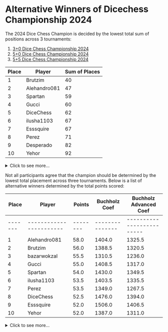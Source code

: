 # Alternative Winners of Dicechess Championship 2024

The 2024 Dice Chess Champion is decided by the lowest total sum of positions across 3 tournaments:

1. [3+0 Dice Chess Championship 2024](https://dicechess.com/tournament/89727121)
2. [5+0 Dice Chess Championship 2024](https://dicechess.com/tournament/61495563)
3. [5+5 Dice Chess Championship 2024](https://dicechess.com/tournament/66232993)

| Place | Player                | Sum of Places |
|-------|-----------------------|-----------------|
| 1     | Brutzim               | 40              |
| 2     | Alehandro081          | 47              |
| 3     | Spartan               | 59              |
| 4     | Gucci                 | 60              |
| 5     | DiceChess             | 62              |
| 6     | ilusha1103            | 67              |
| 7     | Esssquire             | 67              |
| 8     | Perez                 | 71              |
| 9     | Desperado             | 82              |
| 10    | Yehor                 | 92              |
<details>
<summary>Click to see more...</summary>

| Place | Player                | Sum of Places   |
|-------|-----------------------|-----------------|
| 11    | Qg4                   | 103             |
| 12    | fueqe                 | 105             |
| 13    | smiralex              | 106             |
| 14    | Admiral               | 108             |
| 15    | ivankur               | 115             |
| 16    | zzzeminem             | 116             |
| 17    | svline1               | 117             |
| 18    | Rabestro              | 122             |
| 19    | DarkPapin             | 123             |
| 20    | bazarwokzal           | 125             |
| 21    | Anoi                  | 126             |
| 22    | IvCotto               | 126             |
| 23    | bthrvrwhr             | 133             |
| 24    | Borodach1             | 137             |
| 25    | FloatingMorality      | 139             |
| 26    | Kipovets              | 148             |
| 27    | Anatoly1976           | 148             |
| 28    | Pastor                | 150             |
| 29    | Pashko                | 153             |
| 30    | GrMagician            | 156             |
| 31    | Qtrie                 | 161             |
| 32    | ValentinPetrov        | 161             |
| 33    | marat                 | 162             |
| 34    | Galaxy4Chess          | 164             |
| 35    | LinDa                 | 164             |
| 36    | MRSOK                 | 167             |
| 37    | Volodya12             | 169             |
| 38    | Horus                 | 173             |
| 39    | Oirat1987             | 173             |
| 40    | babai83               | 173             |
| 41    | AlexeyOK              | 173             |
| 42    | ChessHorse            | 173             |
| 43    | Mailman1977           | 174             |
| 44    | DrMelekess            | 176             |
| 45    | iDronov               | 176             |
| 46    | SrPeliGroSo           | 177             |
| 47    | Artem1983             | 178             |
| 48    | Anvarprogamer         | 180             |
| 49    | WilliamSteinitz       | 180             |
| 50    | DirtyHarry            | 181             |
| 51    | AlexisChess           | 182             |
| 52    | lyal                  | 182             |
| 53    | nikchess12            | 182             |
| 54    | AlexLind              | 182             |
| 55    | chessbober            | 182             |
| 56    | Tembos                | 183             |
| 57    | Chessburger           | 185             |
| 58    | Doggo001              | 186             |
| 59    | borozdov              | 187             |
| 60    | Blaze                 | 189             |
| 61    | MuMuK                 | 190             |
| 62    | OlegDroz              | 191             |
| 63    | Polyfem               | 191             |
| 64    | DESOKSIRIBONUKLEOTID  | 191             |
| 65    | WillUkissme           | 192             |
| 66    | fvk                   | 193             |
| 67    | DjStol                | 193             |
| 68    | Fenix                 | 194             |
| 69    | Allshad               | 194             |
| 70    | Peter                 | 194             |
| 71    | polukopyrka           | 196             |
| 72    | DombrovskaS           | 197             |
| 73    | gosha83               | 198             |
| 74    | Tramvaj               | 200             |
| 75    | Fildibob              | 200             |
| 76    | Sduvalo72             | 202             |
| 77    | Toms                  | 203             |
| 78    | k926ee                | 204             |
| 79    | Griha                 | 205             |
| 80    | evaumka               | 208             |
| 81    | Momus                 | 208             |
| 82    | armynin               | 209             |
| 83    | Neznayka              | 211             |
| 84    | Saulesmeita           | 213             |
| 85    | Arlley                | 213             |
| 86    | Candid                | 213             |
| 87    | LeoArman              | 213             |
| 88    | Sapsade               | 214             |
| 89    | fullfeel              | 215             |
| 90    | Lornean               | 215             |
| 91    | Forrvard              | 216             |
| 92    | Robin                 | 218             |
| 93    | Vertex                | 219             |
| 94    | Gabriella             | 220             |
| 95    | Arbastro              | 220             |
| 96    | TESEY                 | 221             |
| 97    | SchnapsReich          | 221             |
| 98    | Hvicha                | 222             |
| 99    | alexandrachess        | 223             |
| 100   | Tynbr                 | 224             |
| 101   | Dayana124             | 225             |
| 102   | BlackJack7            | 226             |
| 103   | MihaiIorga            | 226             |
| 104   | Ldr                   | 227             |
| 105   | Pavelser              | 227             |
| 106   | SuperMario            | 227             |
| 107   | TaadsSSaads           | 228             |
| 108   | VKB                   | 230             |
| 109   | Anna01                | 231             |
| 110   | IvanP                 | 234             |
| 111   | Ricco                 | 237             |
| 112   | Vladimirovich         | 239             |
| 113   | Simon233              | 239             |
| 114   | SAB                   | 239             |
| 115   | Iiioki                | 239             |
| 116   | Serg777               | 240             |
| 117   | loeschick             | 241             |
| 118   | Romantic1982          | 242             |
| 119   | N1k7                  | 244             |
| 120   | smitashka             | 244             |
| 121   | kost665               | 245             |
| 122   | buzina                | 245             |
| 123   | GravityChess          | 245             |
| 124   | Stupid                | 248             |
| 125   | rachangel225          | 249             |
| 126   | Boss1005              | 251             |
| 127   | HaF23                 | 252             |
| 128   | Alik                  | 252             |
| 129   | maha0a                | 254             |
| 130   | Gomelchess1949        | 255             |
| 131   | bigmag2011            | 255             |
| 132   | AlipovsA              | 258             |
| 133   | vitja11111            | 258             |
| 134   | AlexAlx               | 259             |
| 135   | Kamovich              | 261             |
| 136   | YunSan8               | 262             |
| 137   | Bonusman              | 262             |
| 138   | MEXAHIK               | 263             |
| 139   | Maxim77               | 264             |
| 140   | skhudyakov1           | 267             |
| 141   | LaBourdonnais         | 272             |
| 142   | BobbyChess            | 274             |
| 143   | Pyan                  | 276             |
| 144   | KolyaMalya            | 280             |
| 145   | Quinn                 | 283             |
| 146   | Irkut2049             | 284             |
| 147   | Flowolga              | 284             |
| 148   | Gardez                | 285             |
| 149   | anodator              | 286             |
| 150   | AstroLina             | 286             |
| 151   | JaroslavsO            | 287             |
| 152   | tulalan               | 289             |
| 153   | Ponchik               | 290             |
| 154   | Alexafik              | 291             |
| 155   | Noisbomb              | 292             |
| 156   | ArikMakKEM            | 292             |
| 157   | Monakh17              | 292             |
| 158   | razonrus              | 294             |
| 159   | misha                 | 294             |
| 160   | gmelect               | 295             |
| 161   | TheLastHero           | 295             |
| 162   | Diepio                | 295             |
| 163   | vampir580             | 295             |
| 164   | AllahResurrection     | 296             |
| 165   | csvs                  | 298             |
| 166   | Arleriana             | 298             |
| 167   | Radideathel           | 298             |
| 168   | YarikG                | 299             |
| 169   | BrikersA              | 300             |
| 170   | bobep                 | 300             |
| 171   | RFClassifier          | 301             |
| 172   | MakarikRaskumarik52   | 301             |
| 173   | konst1                | 302             |
| 174   | Makar7858759          | 303             |
| 175   | ManManych             | 304             |
| 176   | Darkf1ame             | 304             |
| 177   | Sardorbek             | 304             |
| 178   | Golubi4ko             | 305             |
| 179   | Stranger84            | 306             |
| 180   | Sancho85              | 306             |
| 181   | PeCh02                | 307             |
| 182   | 893                   | 307             |
| 183   | dragge                | 308             |
| 184   | Konfeta               | 308             |
| 185   | Minhoroworiw23        | 309             |
| 186   | munkapire             | 309             |
| 187   | mrrrshtoll            | 311             |
| 188   | GuruPokera            | 311             |
| 189   | AZeppeli              | 311             |
| 190   | Gooutcheaters         | 311             |
| 191   | Fiorino               | 312             |
| 192   | jj0310                | 312             |
| 193   | Alexander78           | 313             |
| 194   | Elviraholopova        | 313             |
| 195   | Three                 | 313             |
| 196   | AlainDemur            | 313             |
| 197   | Dyrila                | 314             |
| 198   | changy                | 314             |
| 199   | Interista             | 315             |
| 200   | Nick                  | 315             |
| 201   | Elistinka             | 315             |
| 202   | Vova1974              | 317             |
| 203   | pioletti              | 317             |
| 204   | gleb3014              | 318             |
| 205   | saule                 | 319             |
| 206   | Makcumka              | 320             |
| 207   | coolkarlis            | 321             |
| 208   | Roman88               | 322             |
| 209   | ExclusiveHinkal       | 322             |
| 210   | Ahaha                 | 322             |
| 211   | Rostik                | 323             |
| 212   | GerDaMarin            | 324             |
| 213   | alexbabic             | 324             |
| 214   | Nikolay48             | 325             |
| 215   | linnong               | 326             |
| 216   | Eridiant              | 328             |
| 217   | ArolandoBloon         | 329             |
| 218   | FCSTORM180            | 332             |
| 219   | Moonster              | 334             |
| 220   | Suvenir               | 334             |
| 221   | Rusea                 | 338             |
| 222   | mastoker              | 340             |
| 223   | Lutik                 | 342             |
| 224   | Konan110803           | 344             |
| 225   | 0odbo0                | 345             |
| 226   | openai                | 346             |
| 227   | m0bbich               | 347             |
| 228   | Serg                  | 352             |
| 229   | Globalist77           | 352             |
| 230   | GermanSaratov         | 355             |
| 231   | AntonioBandera        | 361             |
| 232   | V4erasrr              | 362             |
| 233   | Aaromiro              | 362             |
| 234   | sinner312             | 367             |
| 235   | tataSerhey            | 368             |
| 236   | Love                  | 376             |
| 237   | vikvvv                | 376             |
| 238   | skrydg                | 383             |
| 239   | Alinasamorukova07     | 391             |
| 240   | Oneofyou              | 403             |
| 241   | egor1400              | 416             |
| 242   | kapran                | 457             |
</details>

Not all participants agree that the champion should be determined by the lowest total placement across three tournaments. Below is a list of alternative winners determined by the total points scored:

| Place | Player                | Points | Buchholz Coef | Buchholz Advanced Coef |
|-------|-----------------------|--------|---------------|-------------------------|
|-------|-----------------------|--------|---------------|-------------------------|
| 1     | Alehandro081          | 58.0   | 1404.0        | 1325.5                  |
| 2     | Brutzim               | 56.0   | 1388.5        | 1320.5                  |
| 3     | bazarwokzal           | 55.5   | 1310.5        | 1236.0                  |
| 4     | Gucci                 | 55.0   | 1408.5        | 1317.0                  |
| 5     | Spartan               | 54.0   | 1430.0        | 1349.5                  |
| 6     | ilusha1103            | 53.5   | 1403.5        | 1335.5                  |
| 7     | Perez                 | 53.5   | 1349.0        | 1267.5                  |
| 8     | DiceChess             | 52.5   | 1476.0        | 1394.0                  |
| 9     | Esssquire             | 52.0   | 1506.0        | 1406.5                  |
| 10    | Yehor                 | 52.0   | 1387.0        | 1311.0                  |
<details>
<summary>Click to see more...</summary>

| Place | Player                | Points | Buchholz Coef | Buchholz Advanced Coef |
|-------|-----------------------|--------|---------------|-------------------------|
| 11    | Desperado             | 51.5   | 1367.5        | 1293.0                  |
| 12    | fueqe                 | 51.0   | 1450.0        | 1358.5                  |
| 13    | smiralex              | 51.0   | 1372.5        | 1301.0                  |
| 14    | FloatingMorality      | 51.0   | 1250.5        | 1189.5                  |
| 15    | zzzeminem             | 50.5   | 1432.0        | 1345.5                  |
| 16    | Qg4                   | 50.5   | 1419.0        | 1335.5                  |
| 17    | ivankur               | 50.0   | 1420.5        | 1332.0                  |
| 18    | Anoi                  | 50.0   | 1418.0        | 1333.5                  |
| 19    | Admiral               | 50.0   | 1405.0        | 1317.5                  |
| 20    | Horus                 | 50.0   | 1376.5        | 1293.5                  |
| 21    | Rabestro              | 49.5   | 1405.0        | 1329.5                  |
| 22    | svline1               | 49.5   | 1322.0        | 1249.5                  |
| 23    | Galaxy4Chess          | 49.0   | 1399.0        | 1318.5                  |
| 24    | bthrvrwhr             | 49.0   | 1286.0        | 1216.0                  |
| 25    | Qtrie                 | 48.5   | 1396.5        | 1306.5                  |
| 26    | Kipovets              | 48.5   | 1281.5        | 1213.5                  |
| 27    | Anatoly1976           | 48.0   | 1303.0        | 1229.0                  |
| 28    | ValentinPetrov        | 48.0   | 1244.5        | 1178.0                  |
| 29    | Pastor                | 47.5   | 1389.0        | 1311.5                  |
| 30    | babai83               | 47.5   | 1342.5        | 1270.5                  |
| 31    | marat                 | 47.5   | 1274.5        | 1205.5                  |
| 32    | DrMelekess            | 47.5   | 1256.5        | 1186.0                  |
| 33    | GrMagician            | 47.0   | 1334.5        | 1263.0                  |
| 34    | lyal                  | 47.0   | 1275.0        | 1205.5                  |
| 35    | Fenix                 | 47.0   | 1242.5        | 1168.0                  |
| 36    | AlexLind              | 46.0   | 1331.0        | 1257.5                  |
| 37    | Anvarprogamer         | 46.0   | 1292.0        | 1223.0                  |
| 38    | Sduvalo72             | 46.0   | 1280.0        | 1206.0                  |
| 39    | DombrovskaS           | 46.0   | 1249.0        | 1176.0                  |
| 40    | evaumka               | 45.5   | 1317.0        | 1247.5                  |
| 41    | DjStol                | 45.0   | 1368.5        | 1284.5                  |
| 42    | MuMuK                 | 45.0   | 1352.0        | 1269.0                  |
| 43    | Blaze                 | 45.0   | 1327.5        | 1256.0                  |
| 44    | Fildibob              | 45.0   | 1303.5        | 1226.5                  |
| 45    | Polyfem               | 45.0   | 1290.5        | 1214.5                  |
| 46    | gosha83               | 45.0   | 1257.0        | 1193.0                  |
| 47    | Momus                 | 45.0   | 1257.0        | 1188.0                  |
| 48    | Griha                 | 45.0   | 1245.0        | 1184.5                  |
| 49    | Candid                | 45.0   | 1229.0        | 1162.0                  |
| 50    | Ricco                 | 45.0   | 1173.0        | 1104.5                  |
| 51    | LeoArman              | 44.5   | 1296.5        | 1232.5                  |
| 52    | fullfeel              | 44.0   | 1283.0        | 1211.0                  |
| 53    | Sapsade               | 44.0   | 1282.5        | 1223.0                  |
| 54    | Saulesmeita           | 44.0   | 1281.0        | 1205.5                  |
| 55    | Pavelser              | 44.0   | 1275.5        | 1199.5                  |
| 56    | Forrvard              | 44.0   | 1272.5        | 1200.5                  |
| 57    | TESEY                 | 44.0   | 1237.5        | 1167.0                  |
| 58    | Arbastro              | 43.5   | 1303.5        | 1226.5                  |
| 59    | SAB                   | 43.5   | 1195.0        | 1134.0                  |
| 60    | TaadsSSaads           | 43.0   | 1312.0        | 1237.5                  |
| 61    | loeschick             | 43.0   | 1235.0        | 1167.5                  |
| 62    | kost665               | 43.0   | 1186.0        | 1124.5                  |
| 63    | Romantic1982          | 42.5   | 1279.5        | 1211.5                  |
| 64    | Serg777               | 42.5   | 1247.5        | 1179.5                  |
| 65    | AlexAlx               | 42.0   | 1241.0        | 1166.5                  |
| 66    | maha0a                | 42.0   | 1215.0        | 1147.5                  |
| 67    | YunSan8               | 42.0   | 1196.0        | 1129.0                  |
| 68    | AlipovsA              | 42.0   | 1125.5        | 1063.5                  |
| 69    | Stupid                | 42.0   | 1111.0        | 1052.0                  |
| 70    | SchnapsReich          | 41.0   | 1231.5        | 1158.5                  |
| 71    | VKB                   | 40.5   | 1274.0        | 1199.0                  |
| 72    | Darkf1ame             | 39.5   | 1262.5        | 1189.5                  |
| 73    | bigmag2011            | 39.5   | 1239.5        | 1162.0                  |
| 74    | tulalan               | 39.0   | 1288.5        | 1213.5                  |
| 75    | csvs                  | 39.0   | 1235.5        | 1169.5                  |
| 76    | Flowolga              | 39.0   | 1189.0        | 1119.5                  |
| 77    | ArolandoBloon         | 38.5   | 1076.0        | 1018.0                  |
| 78    | Fiorino               | 38.0   | 1221.5        | 1160.0                  |
| 79    | LaBourdonnais         | 38.0   | 1202.5        | 1132.0                  |
| 80    | Eridiant              | 38.0   | 1126.5        | 1066.5                  |
| 81    | gmelect               | 37.5   | 1088.5        | 1024.5                  |
| 82    | mastoker              | 36.0   | 1132.5        | 1058.0                  |
| 83    | ChessHorse            | 36.0   | 1074.5        | 1013.0                  |
| 84    | Pashko                | 36.0   | 1068.5        | 1005.5                  |
| 85    | m0bbich               | 36.0   | 992.0         | 936.5                   |
| 86    | Oirat1987             | 35.0   | 1047.0        | 994.5                   |
| 87    | DarkPapin             | 34.0   | 872.5         | 817.0                   |
| 88    | polukopyrka           | 33.0   | 1114.5        | 1051.5                  |
| 89    | IvCotto               | 33.0   | 896.0         | 846.0                   |
| 90    | Borodach1             | 33.0   | 790.5         | 747.5                   |
| 91    | Alexander78           | 32.5   | 1028.0        | 967.0                   |
| 92    | YarikG                | 32.0   | 1095.5        | 1006.5                  |
| 93    | SuperMario            | 32.0   | 1023.0        | 967.0                   |
| 94    | MihaiIorga            | 32.0   | 1019.0        | 962.0                   |
| 95    | alexandrachess        | 32.0   | 1016.0        | 969.0                   |
| 96    | Serg                  | 31.0   | 1116.0        | 1032.0                  |
| 97    | Vladimirovich         | 31.0   | 1007.5        | 956.5                   |
| 98    | N1k7                  | 31.0   | 971.5         | 920.0                   |
| 99    | SrPeliGroSo           | 31.0   | 930.5         | 866.5                   |
| 100   | Volodya12             | 31.0   | 806.0         | 763.0                   |
| 101   | Mailman1977           | 31.0   | 774.5         | 726.5                   |
| 102   | WilliamSteinitz       | 31.0   | 751.5         | 707.5                   |
| 103   | Chessburger           | 31.0   | 732.5         | 696.0                   |
| 104   | Monakh17              | 30.0   | 901.0         | 816.0                   |
| 105   | AlexisChess           | 30.0   | 826.0         | 773.0                   |
| 106   | borozdov              | 30.0   | 817.0         | 764.0                   |
| 107   | WillUkissme           | 30.0   | 798.0         | 754.0                   |
| 108   | DESOKSIRIBONUKLEOTID  | 30.0   | 793.5         | 741.5                   |
| 109   | Love                  | 29.0   | 966.5         | 909.0                   |
| 110   | Irkut2049             | 29.0   | 900.5         | 861.0                   |
| 111   | Vertex                | 28.5   | 757.5         | 711.5                   |
| 112   | Vova1974              | 28.0   | 868.5         | 792.5                   |
| 113   | Tynbr                 | 28.0   | 793.0         | 738.0                   |
| 114   | Konfeta               | 27.5   | 918.0         | 867.5                   |
| 115   | Moonster              | 27.0   | 723.0         | 665.5                   |
| 116   | mrrrshtoll            | 26.5   | 876.5         | 798.0                   |
| 117   | HaF23                 | 26.0   | 800.0         | 753.5                   |
| 118   | Kamovich              | 26.0   | 768.5         | 719.5                   |
| 119   | vitja11111            | 26.0   | 755.0         | 707.5                   |
| 120   | Gooutcheaters         | 25.5   | 811.0         | 773.5                   |
| 121   | Bonusman              | 25.0   | 738.5         | 694.5                   |
| 122   | BobbyChess            | 24.0   | 777.5         | 732.5                   |
| 123   | FCSTORM180            | 23.0   | 830.5         | 787.5                   |
| 124   | Pyan                  | 23.0   | 714.5         | 656.5                   |
| 125   | alexbabic             | 22.0   | 633.0         | 598.5                   |
| 126   | MRSOK                 | 22.0   | 596.5         | 559.5                   |
| 127   | GravityChess          | 22.0   | 577.0         | 534.0                   |
| 128   | AlexeyOK              | 20.0   | 548.0         | 511.5                   |
| 129   | Suvenir               | 20.0   | 509.5         | 464.0                   |
| 130   | Lutik                 | 19.5   | 865.5         | 809.5                   |
| 131   | DirtyHarry            | 19.0   | 594.5         | 556.0                   |
| 132   | chessbober            | 19.0   | 581.0         | 552.5                   |
| 133   | Rusea                 | 19.0   | 575.5         | 536.5                   |
| 134   | Doggo001              | 19.0   | 534.5         | 502.0                   |
| 135   | fvk                   | 18.5   | 532.0         | 505.5                   |
| 136   | Konan110803           | 18.0   | 635.5         | 594.5                   |
| 137   | OlegDroz              | 18.0   | 566.0         | 533.5                   |
| 138   | Allshad               | 18.0   | 538.5         | 517.0                   |
| 139   | Toms                  | 18.0   | 496.5         | 474.0                   |
| 140   | k926ee                | 18.0   | 496.5         | 471.5                   |
| 141   | LinDa                 | 18.0   | 298.0         | 280.0                   |
| 142   | Oneofyou              | 17.0   | 570.0         | 515.0                   |
| 143   | vampir580             | 17.0   | 544.0         | 490.0                   |
| 144   | Lornean               | 17.0   | 521.5         | 497.5                   |
| 145   | Robin                 | 17.0   | 501.5         | 476.0                   |
| 146   | Hvicha                | 17.0   | 489.0         | 461.0                   |
| 147   | egor1400              | 16.5   | 858.0         | 798.5                   |
| 148   | Elistinka             | 16.0   | 553.5         | 511.0                   |
| 149   | Globalist77           | 16.0   | 547.0         | 512.0                   |
| 150   | Ldr                   | 16.0   | 534.0         | 505.0                   |
| 151   | Anna01                | 16.0   | 507.5         | 486.0                   |
| 152   | Simon233              | 16.0   | 495.0         | 471.0                   |
| 153   | Iiioki                | 16.0   | 458.5         | 436.5                   |
| 154   | misha                 | 16.0   | 403.0         | 365.5                   |
| 155   | rachangel225          | 15.0   | 536.5         | 500.0                   |
| 156   | buzina                | 15.0   | 512.0         | 490.5                   |
| 157   | Alik                  | 15.0   | 495.0         | 464.5                   |
| 158   | Boss1005              | 15.0   | 492.0         | 465.5                   |
| 159   | openai                | 15.0   | 374.0         | 315.0                   |
| 160   | MEXAHIK               | 15.0   | 369.5         | 350.0                   |
| 161   | iDronov               | 15.0   | 331.0         | 304.0                   |
| 162   | Artem1983             | 15.0   | 322.5         | 297.5                   |
| 163   | nikchess12            | 15.0   | 300.0         | 279.0                   |
| 164   | Tembos                | 15.0   | 292.5         | 271.0                   |
| 165   | 0odbo0                | 14.5   | 528.0         | 485.0                   |
| 166   | Peter                 | 14.0   | 296.0         | 279.0                   |
| 167   | Tramvaj               | 14.0   | 264.5         | 246.5                   |
| 168   | GermanSaratov         | 13.5   | 586.5         | 541.5                   |
| 169   | Quinn                 | 13.0   | 457.0         | 436.0                   |
| 170   | KolyaMalya            | 13.0   | 453.0         | 428.0                   |
| 171   | PeCh02                | 13.0   | 352.5         | 314.5                   |
| 172   | armynin               | 13.0   | 298.5         | 277.5                   |
| 173   | Neznayka              | 13.0   | 297.0         | 277.0                   |
| 174   | Arlley                | 13.0   | 288.0         | 265.0                   |
| 175   | Gabriella             | 13.0   | 257.0         | 241.0                   |
| 176   | Gardez                | 12.0   | 468.0         | 447.5                   |
| 177   | anodator              | 12.0   | 466.5         | 443.0                   |
| 178   | V4erasrr              | 12.0   | 457.0         | 400.5                   |
| 179   | Dayana124             | 12.0   | 307.5         | 284.5                   |
| 180   | BlackJack7            | 12.0   | 301.0         | 282.0                   |
| 181   | IvanP                 | 12.0   | 271.0         | 255.0                   |
| 182   | smitashka             | 11.5   | 259.0         | 239.0                   |
| 183   | tataSerhey            | 11.0   | 459.5         | 423.5                   |
| 184   | Gomelchess1949        | 11.0   | 262.0         | 244.0                   |
| 185   | sinner312             | 10.0   | 370.5         | 324.5                   |
| 186   | Maxim77               | 10.0   | 291.5         | 270.0                   |
| 187   | skhudyakov1           | 10.0   | 268.5         | 247.0                   |
| 188   | ArikMakKEM            | 9.0    | 294.0         | 274.5                   |
| 189   | TheLastHero           | 8.0    | 320.0         | 298.0                   |
| 190   | AntonioBandera        | 8.0    | 251.5         | 215.5                   |
| 191   | AstroLina             | 8.0    | 238.0         | 218.0                   |
| 192   | JaroslavsO            | 8.0    | 226.5         | 210.5                   |
| 193   | Ponchik               | 8.0    | 166.0         | 146.0                   |
| 194   | Arleriana             | 7.0    | 418.0         | 399.0                   |
| 195   | Aaromiro              | 7.0    | 232.0         | 179.5                   |
| 196   | BrikersA              | 7.0    | 228.0         | 197.0                   |
| 197   | Alexafik              | 7.0    | 216.5         | 189.5                   |
| 198   | Noisbomb              | 7.0    | 173.0         | 154.0                   |
| 199   | razonrus              | 7.0    | 147.0         | 126.0                   |
| 200   | Diepio                | 7.0    | 136.5         | 109.5                   |
| 201   | vikvvv                | 6.5    | 140.5         | 113.0                   |
| 202   | RFClassifier          | 6.0    | 278.5         | 244.5                   |
| 203   | AllahResurrection     | 6.0    | 216.5         | 191.5                   |
| 204   | Radideathel           | 4.0    | 226.5         | 203.0                   |
| 205   | Sardorbek             | 4.0    | 196.5         | 170.5                   |
| 206   | Stranger84            | 4.0    | 127.0         | 112.0                   |
| 207   | bobep                 | 4.0    | 118.5         | 95.5                    |
| 208   | MakarikRaskumarik52   | 3.0    | 237.5         | 214.0                   |
| 209   | kapran                | 3.0    | 172.0         | 96.5                    |
| 210   | Golubi4ko             | 3.0    | 170.5         | 135.5                   |
| 211   | ManManych             | 3.0    | 132.5         | 92.0                    |
| 212   | skrydg                | 3.0    | 130.0         | 91.0                    |
| 213   | konst1                | 3.0    | 129.5         | 106.5                   |
| 214   | Makar7858759          | 3.0    | 112.0         | 93.0                    |
| 215   | 893                   | 2.0    | 120.5         | 100.5                   |
| 216   | Sancho85              | 2.0    | 112.0         | 78.0                    |
| 217   | Elviraholopova        | 2.0    | 55.5          | 39.0                    |
| 218   | dragge                | 2.0    | 49.5          | 32.0                    |
| 219   | Minhoroworiw23        | 2.0    | 39.5          | 21.5                    |
| 220   | Alinasamorukova07     | 1.0    | 171.0         | 134.5                   |
| 221   | AZeppeli              | 1.0    | 85.0          | 60.5                    |
| 222   | jj0310                | 1.0    | 74.5          | 45.0                    |
| 223   | munkapire             | 1.0    | 73.5          | 45.0                    |
| 224   | Three                 | 1.0    | 50.0          | 32.0                    |
| 225   | GuruPokera            | 1.0    | 48.5          | 30.5                    |
| 226   | AlainDemur            | 1.0    | 42.5          | 25.0                    |
| 227   | Dyrila                | 1.0    | 34.0          | 19.0                    |
| 228   | gleb3014              | 1.0    | 27.0          | 12.0                    |
| 229   | Interista             | 1.0    | 27.0          | 10.0                    |
| 230   | pioletti              | 1.0    | 19.0          | 3.0                     |
| 231   | Makcumka              | 0.0    | 76.0          | 58.0                    |
| 232   | changy                | 0.0    | 59.5          | 19.5                    |
| 233   | coolkarlis            | 0.0    | 51.0          | 17.0                    |
| 234   | saule                 | 0.0    | 47.0          | 32.0                    |
| 235   | Nick                  | 0.0    | 40.5          | 16.0                    |
| 236   | ExclusiveHinkal       | 0.0    | 34.0          | 15.0                    |
| 237   | Rostik                | 0.0    | 33.0          | 15.0                    |
| 238   | Ahaha                 | 0.0    | 33.0          | 11.0                    |
| 239   | GerDaMarin            | 0.0    | 20.0          | 4.0                     |
| 240   | Nikolay48             | 0.0    | 16.0          | 2.0                     |
| 241   | Roman88               | 0.0    | 12.0          | 0.0                     |
| 242   | linnong               | 0.0    | 3.0           | 1.0                     |
</details>
